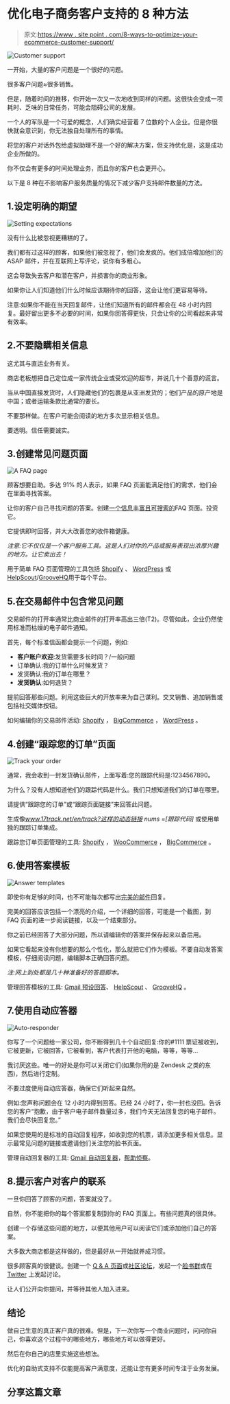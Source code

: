 # 优化电子商务客户支持的 8 种方法

> 原文:[https://www . site point . com/8-ways-to-optimize-your-ecommerce-customer-support/](https://www.sitepoint.com/8-ways-to-optimize-your-ecommerce-customer-support/)

![Customer support](../Images/20a2ef5a76eb3bb1a8043ea35e31d2d6.png)

一开始，大量的客户问题是一个很好的问题。

很多客户问题≈很多销售。

但是，随着时间的推移，你开始一次又一次地收到同样的问题。这很快会变成一项耗时、乏味的日常任务，可能会阻碍公司的发展。

一个人的军队是一个可爱的概念，人们确实经营着 7 位数的个人企业。但是你很快就会意识到，你无法独自处理所有的事情。

将您的客户对话外包给虚拟助理不是一个好的解决方案，但支持优化是，这是成功企业所做的。

你不仅会有更多的时间处理业务，而且你的客户也会更开心。

以下是 8 种在不影响客户服务质量的情况下减少客户支持邮件数量的方法。

## 1.设定明确的期望

![Setting expectations](../Images/bf62edd6408ad14b0eb8ed869e16e2a6.png)

没有什么比被忽视更糟糕的了。

我们都有过这样的顾客，如果他们被忽视了，他们会发疯的。他们成倍增加他们的 ASAP 邮件，并在互联网上写评论，说你有多粗心。

这会导致失去客户和潜在客户，并损害你的商业形象。

如果你让人们知道他们什么时候应该期待你的回答，这会让他们更容易等待。

注意:如果你不能在当天回复邮件，让他们知道所有的邮件都会在 48 小时内回复。最好留出更多不必要的时间，如果你回答得更快，只会让你的公司看起来非常有效率。

## 2.不要隐瞒相关信息

这尤其与直运业务有关。

商店老板想把自己定位成一家传统企业或受欢迎的超市，并说几十个善意的谎言。

当从中国直接发货时，人们隐藏他们的包裹是从亚洲发货的；他们产品的原产地是中国；或者运输条款比通常的要长。

不要那样做。在客户可能会阅读的地方多次显示相关信息。

要透明。信任需要诚实。

## 3.创建常见问题页面

![A FAQ page](../Images/34617d941cc799de8a03f074c1c9559e.png)

顾客想要自助。多达 91% 的人表示，如果 FAQ 页面能满足他们的需求，他们会在里面寻找答案。

让你的客户自己寻找问题的答案。创建[一个信息丰富且可搜索的](http://www.socialmediatoday.com/content/10-tips-creating-killer-faq-page)FAQ 页面。投资它。

它提供即时回答，并大大改善您的收件箱健康。

*注意:它不仅仅是一个客户服务工具。这是人们对你的产品或服务表现出浓厚兴趣的地方。让它卖出去！*

用于简单 FAQ 页面管理的工具包括 [Shopify](https://apps.shopify.com/helpcenter) 、 [WordPress](https://wordpress.org/plugins/ultimate-faqs/) 或[HelpScout](https://www.helpscout.net/knowledge-base/)/[GrooveHQ](https://www.groovehq.com/apps/knowledge-base)用于每个平台。

## 5.在交易邮件中包含常见问题

交易邮件的打开率通常比商业邮件的打开率高出三倍(T2)。尽管如此，企业仍然使用标准而枯燥的电子邮件通知。

首先，每个标准信函都会提示一个问题，例如:

*   **客户账户欢迎**:发货需要多长时间？/一般问题
*   订单确认:我的订单什么时候发货？
*   发货确认:我的订单在哪里？
*   **发货确认**:如何退货？

提前回答那些问题。利用这些巨大的开放率来为自己谋利。交叉销售、追加销售或包括社交媒体按钮。

如何编辑你的交易邮件活动: [Shopify](https://docs.shopify.com/manual/sell-online/notifications/edit-template) ， [BigCommerce](https://support.bigcommerce.com/articles/Public/Customizing-Email-Templates) ， [WordPress](http://needmoredesigns.com/assets/woocommerce-transactional-email-guide.pdf) 。

## 4.创建“跟踪您的订单”页面

![Track your order](../Images/9d56d1459b8698acbaa1a3b9fc197842.png)

通常，我会收到一封发货确认邮件，上面写着:您的跟踪代码是:1234567890。

为什么？没有人想知道他们的跟踪代码是什么。我们只想知道我们的订单在哪里。

请提供“跟踪您的订单”或“跟踪页面链接”来回答此问题。

生成像*www.17track.net/en/track?这样的动态链接 nums =[跟踪代码]* 或使用单独的跟踪订单集成。

跟踪您订单页面管理的工具: [Shopify](https://apps.shopify.com/trackr) ， [WooCommerce](https://wordpress.org/plugins/order-tracking/) ， [BigCommerce](https://www.bigcommerce.com/apps/aftership/) 。

## 6.使用答案模板

![Answer templates](../Images/c675a2be38d95c46d87953f82d47f596.png)

即使你有足够的时间，也不可能每次都写出[完美的邮件](https://www.helpscout.net/guide-to-better-email/)回复。

完美的回答应该包括一个漂亮的介绍，一个详细的回答，可能是一个截图，到 FAQ 页面的进一步阅读链接，以及一个结束部分。

你之前已经回答了大部分问题，所以请编辑你的答案并保存起来以备后用。

如果它看起来没有你想要的那么个性化，那么就把它们作为模板。不要自动发答案模板，仔细阅读问题，编辑脚本正确回答问题。

*注:网上到处都是几十种准备好的答题脚本。*

管理回答模板的工具: [Gmail 预设回答](http://gmailblog.blogspot.com/2008/10/new-in-labs-canned-responses.html)、 [HelpScout](http://docs.helpscout.net/article/18-saved-replies) 、 [GrooveHQ](https://help.groovehq.com/knowledge_base/topics/understanding-canned-replies--9) 。

## 7.使用自动应答器

![Auto-responder](../Images/858959da68690fa24e04c4ecf464d343.png)

你写了一个问题给一家公司，你不断得到几十个自动回复:你的#1111 票证被收到，它被更新，它被回答，它被看到，客户代表打开他的电脑，等等，等等…

我讨厌这些。唯一的好处是你可以关闭它们(如果你用的是 Zendesk 之类的东西)，然后进行定制。

不要过度使用自动应答器，确保它们听起来自然。

例如:您声称问题会在 12 小时内得到回答。已经 24 小时了，你一封也没回。告诉您的客户“抱歉，由于客户电子邮件数量过多，我们今天无法回复您的电子邮件。我们会尽快回复您。”

如果您使用的是标准的自动回复程序，如收到您的机票，请添加更多相关信息。显示最常见问题的链接或邀请他们关注您的脸书页面。

管理自动回复器的工具: [Gmail 自动回复器](https://chrome.google.com/webstore/detail/email-autoresponder/aohckefanobajaljiobafejcdjjefejl)，[帮助侦察](http://docs.helpscout.net/article/16-auto-replies)。

## 8.提示客户对客户的联系

一旦你回答了顾客的问题，答案就没了。

自然，你不能把你的每个答案都复制到你的 FAQ 页面上。有些问题真的很具体。

创建一个存储这些问题的地方，以便其他用户可以阅读它们或添加他们自己的答案。

大多数大商店都是这样做的，但是最好从一开始就养成习惯。

很多顾客真的很健谈。创建一个 [Q & A 页面](http://blogs.atlassian.com/2014/02/5-steps-launching-thriving-qa-community/)或[社区论坛](https://www.zendesk.com/help-center/)，发起一个[脸书群](http://www.socialmediaexaminer.com/facebook-groups-enhance-customer-relationships/)或在 [Twitter](http://www.practicalecommerce.com/articles/76537-10-Brands-Using-Twitter-for-Customer-Service) 上发起讨论。

让人们公开向你提问，并等待其他人加入进来。

## 结论

做自己生意的真正客户真的很难。但是，下一次你写一个商业问题时，问问你自己，你喜欢这个过程中的哪些地方，哪些地方可以做得更好。

然后在你自己的店里实施这些想法。

优化的自助式支持不仅能提高客户满意度，还能让您有更多时间专注于业务发展。

## 分享这篇文章